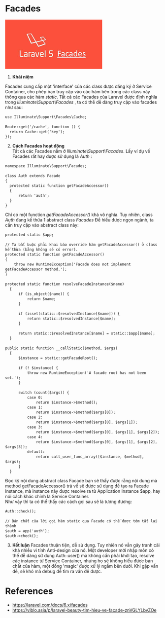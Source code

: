 # Facades

![](images/facades.jpg)

1. __Khái niệm__  
  
  Facades cung cấp một 'interface' của các class được đăng ký ở Service Container, cho phép bạn truy cập vào các hàm bên trong các class này thông qua các hàm *static*. Tất cả các Facades của Laravel được định nghĩa trong *Illuminate\Support\Facades* , ta có thể dễ dàng truy cập vào facades như sau:  
  ```
  use Illuminate\Support\Facades\Cache;

  Route::get('/cache', function () {
    return Cache::get('key');
  });
  ``` 
2. __Cách Facades hoạt động__  
  Tất cả các Facades nằm ở *Illuminate\Support\Facades*. Lấy ví dụ về Facades rất hay được sử dụng là *Auth* :
  ```
  namespace Illuminate\Support\Facades;

  class Auth extends Facade
  {
    protected static function getFacadeAccessor()
    {
        return 'auth';
    }
  }
  ```
  Chỉ có một function *getFacadeAccessor()* khá vô nghĩa. Tuy nhiên, class *Auth* đang kế thừa 1 abstract class *Facades*  Để hiểu được ngọn ngành, ta cần truy cập vào abstract class này:

  ```
  protected static $app; 

  // Ta bắt buộc phải khai báo override hàm getFacadeAccessor() ở class kế thừa (bằng không sẽ có error). 
  protected static function getFacadeAccessor()
  {
      throw new RuntimeException('Facade does not implement getFacadeAccessor method.');
  }

  protected static function resolveFacadeInstance($name)
    {
        if (is_object($name)) {
            return $name;
        }

        if (isset(static::$resolvedInstance[$name])) {
            return static::$resolvedInstance[$name];
        }

        return static::$resolvedInstance[$name] = static::$app[$name];
    }

  public static function __callStatic($method, $args)
    {
        $instance = static::getFacadeRoot();

        if (! $instance) {
            throw new RuntimeException('A facade root has not been set.');
        }

        switch (count($args)) {
            case 0:
                return $instance->$method();
            case 1:
                return $instance->$method($args[0]);
            case 2:
                return $instance->$method($args[0], $args[1]);
            case 3:
                return $instance->$method($args[0], $args[1], $args[2]);
            case 4:
                return $instance->$method($args[0], $args[1], $args[2], $args[3]);
            default:
                return call_user_func_array([$instance, $method], $args);
        }
    }  
  ```  
  Đọc kỹ nội dung abstract class Facade bạn sẽ thấy được rằng nội dung mà method getFacadeAccessor() trả về sẽ được sử dụng để tạo ra Facade Instance, mà instance này được resolve ra từ Application Instance $app, hay nói cách khác chính là Service Container.  
  Như vậy thì ta có thể thấy các cách gọi sau sẽ là tương đương: 
  ```
  Auth::check();

  // Bản chất của lời gọi hàm static qua Facade có thể được tóm tắt lại thành
  $auth = app('auth');
  $auth->check();
  ```

3. __Kết luận__
  Facades thuận tiện, dễ sử dụng. Tuy nhiên nó vẫn gây tranh cãi khá nhiều vì tính Anti-design của nó. Một developer mới nhập môn có thể dễ dàng sử dụng Auth::user() mà không cần phải khởi tạo, resolve các instance từ Service Container, nhưng họ sẽ không hiểu được bản chất của hàm, một đống 'magic' được xử lý ngầm bên dưới. Khi gặp vấn đề, sẽ khó mà debug để tìm ra vấn đề được. 

# References  
- https://laravel.com/docs/6.x/facades
- https://viblo.asia/p/laravel-beauty-tim-hieu-ve-facade-znVGLYLbvZOe

  


